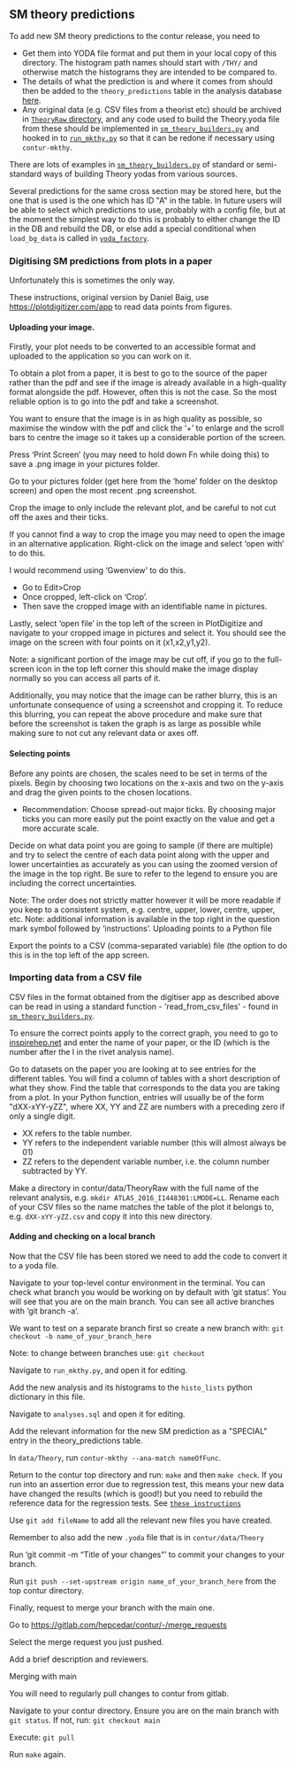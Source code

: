  ##  SM theory predictions

To add new SM theory predictions to the contur release, you need to

   * Get them into YODA file format and put them in your local copy of this directory. The histogram path names should start with ``/THY/`` and otherwise
match the histograms they are intended to be compared to. 
   * The details of what the prediction is and where it comes from should then be added to the ``theory_predictions`` table in the analysis database [here](../DB/analyses.sql).
   * Any original data (e.g. CSV files from a theorist etc) should be archived in [``TheoryRaw`` directory](../TheoryRaw), and any code used to build the Theory.yoda file from these should be implemented in [``sm_theory_builders.py``](../../contur/data/sm_theory_builders.py) and hooked in to [``run_mkthy.py``](../../contur/run/run_mkthy.py) so that it can be redone if necessary using `contur-mkthy`.

There are lots of examples in [``sm_theory_builders.py``](../../contur/data/sm_theory_builders.py) of standard or semi-standard ways of building Theory yodas from various sources.

Several predictions for the same cross section may be stored here, but the one that is used is the one which has ID "A" in the table. In future
users will be able to select which predictions to use, probably with a config file, but at the moment the simplest way to do this is probably to either change
the ID in the DB and rebuild the DB, or else add a special conditional when `load_bg_data` is called in [``yoda_factory``](../../contur/factories/yoda_factories.py).

### Digitising SM predictions from plots in a paper

Unfortunately this is sometimes the only way.

These instructions, original version by Daniel Baig, use https://plotdigitizer.com/app to read data points from figures.

#### Uploading your image.

Firstly, your plot needs to be converted to an accessible format and uploaded to the application so you can work on it.

To obtain a plot from a paper, it is best to go to the source of the paper rather than the pdf and see if the image is already available in a high-quality format
alongside the pdf. However, often this is not the case. So the most reliable option is to go into the pdf and take a screenshot.

You want to ensure that the image is in as high quality as possible, so maximise the window with the pdf and click the ‘+’ to enlarge and the scroll bars to centre the
image so it takes up a considerable portion of the screen.

Press ‘Print Screen’ (you may need to hold down Fn while doing this) to save a .png image in your pictures folder.

Go to your pictures folder (get here from the ‘home’ folder on the desktop screen) and open the most recent .png screenshot.

Crop the image to only include the relevant plot, and be careful to not cut off the axes and their ticks.

If you cannot find a way to crop the image you may need to open the image in an alternative application. Right-click on the image and select ‘open with’ to do this.

I would recommend using ‘Gwenview’ to do this.
   * Go to Edit>Crop
   * Once cropped, left-click on ‘Crop’.
   * Then save the cropped image with an identifiable name in pictures.

Lastly, select ‘open file’ in the top left of the screen in PlotDigitize and navigate to your cropped image in pictures and select it.
You should see the image on the screen with four points on it (x1,x2,y1,y2).

Note: a significant portion of the image may be cut off, if you go to the full-screen icon in the top left corner this should make the image display normally
so you can access all parts of it.

Additionally, you may notice that the image can be rather blurry, this is an unfortunate consequence of using a screenshot and cropping it.
To reduce this blurring, you can repeat the above procedure and make sure that before the screenshot is taken the graph is as large as possible while making
sure to not cut any relevant data or axes off.

#### Selecting points

Before any points are chosen, the scales need to be set in terms of the pixels. Begin by choosing two locations on the x-axis and two on the y-axis and drag the given points to the chosen locations.

   * Recommendation: Choose spread-out major ticks. By choosing major ticks you can more easily put the point exactly on the value and get a more accurate scale.
   
Decide on what data point you are going to sample (if there are multiple) and try to select the centre of each data point along with the upper and lower uncertainties as accurately as you can using the zoomed version of the image in the top right.
Be sure to refer to the legend to ensure you are including the correct uncertainties.

Note: The order does not strictly matter however it will be more readable if you keep to a consistent system, e.g. centre, upper, lower, centre, upper, etc.
Note: additional information is available in the top right in the question mark symbol followed by ‘instructions’.
Uploading points to a Python file

Export the points to a CSV (comma-separated variable) file (the option to do this is in the top left of the app screen.

### Importing data from a CSV file

CSV files in the format obtained from the digitiser app as described above can be read in using a standard function - 'read_from_csv_files' -  found in [``sm_theory_builders.py``](../../contur/data/sm_theory_builders.py). 

To ensure the correct points apply to the correct graph, you need to go to [inspirehep.net](https://inspirehep.net) and enter the name of your paper, or the ID (which is the
number after the I in the rivet analysis name).

Go to datasets on the paper you are looking at to see entries for the different tables. You will find a column of tables with a short description of what they show.
Find the table that corresponds to the data you are taking from a plot.
In your Python function, entries will usually be of the form "dXX-xYY-yZZ", where XX, YY and ZZ are numbers with a preceding zero if only a single digit.

   * XX refers to the table number.
   * YY refers to the independent variable number (this will almost always be 01)
   * ZZ refers to the dependent variable number, i.e. the column number subtracted by YY.
   
Make a directory in contur/data/TheoryRaw with the full name of the relevant analysis, e.g. `mkdir ATLAS_2016_I1448301:LMODE=LL`.
Rename each of your CSV files so the name matches the table of the plot it belongs to, e.g. `dXX-xYY-yZZ.csv` and copy it into this new directory.

#### Adding and checking on a local branch

Now that the CSV file has been stored we need to add the code to convert it to a yoda file.

Navigate to your top-level contur environment in the terminal.
You can check what branch you would be working on by default with ‘git status’. You will see that you are on the main branch. You can see all active branches with ‘git branch -a’.

We want to test on a separate branch first so create a new branch with: `git checkout -b name_of_your_branch_here`

Note: to change between branches use: `git checkout`

Navigate to `run_mkthy.py`, and open it for editing.

Add the new analysis and its histograms to the `histo_lists` python dictionary in this file.

Navigate to `analyses.sql` and open it for editing.

Add the relevant information for the new SM prediction as a "SPECIAL" entry in the theory_predictions table.

In `data/Theory`, run `contur-mkthy --ana-match nameOfFunc`.

Return to the contur top directory and run: `make` and then `make check`.
If you run into an assertion error due to regression test, this means your new data have changed the results (which is good!) but you need to
rebuild the reference data for the regression tests. See [``these instructions``](../../tests/README.md)

Use `git add fileName` to add all the relevant new files you have created.

Remember to also add the new `.yoda` file that is in `contur/data/Theory`

Run ‘git commit -m “Title of your changes”’ to commit your changes to your branch.

Run `git push --set-upstream origin name_of_your_branch_here` from the top contur directory.

Finally, request to merge your branch with the main one.

Go to https://gitlab.com/hepcedar/contur/-/merge_requests

Select the merge request you just pushed.

Add a brief description and reviewers.

Merging with main

You will need to regularly pull changes to contur from gitlab.

Navigate to your contur directory.
Ensure you are on the main branch with `git status`. If not, run: `git checkout main`

Execute: `git pull`

Run `make` again.




